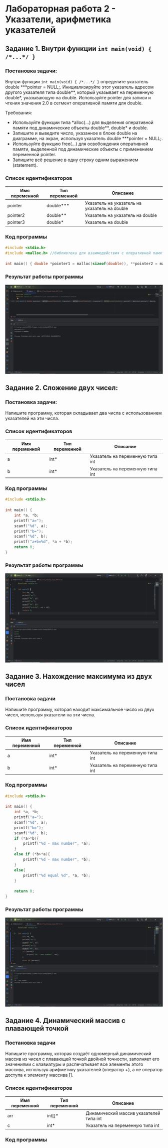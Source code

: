 # Лабораторная работа 2 - Указатели, арифметика указателей

## Задание 1. Внутри функции `int main(void) { /*...*/ }`

### Постановка задачи:
Внутри функции `int main(void) { /*...*/ }` определите указатель double \*\*\*pointer = NULL;. Инициализируйте этот указатель адресом другого указателя типа double\*\*, который указывает на переменную
double\*, указывающую на double. Используйте pointer для записи и чтения значения 2.0 в сегмент
оперативной памяти для double.

Требования:
* Используйте функции типа \*alloc(...) для выделения оперативной памяти под динамические объекты
  double\*\*, double\* и double.
* Запишите и выведите число, указанное в блоке double на диаграмме, на экран, используя указатель double
  \*\*\*pointer = NULL;.
* Используйте функцию free(...) для освобождения оперативной памяти, выделенной под динамические объекты с применением переменной pointer.
* Запишите всё решение в одну строку одним выражением (statement).



### Список идентификаторов
| Имя переменной | Тип переменной | Описание                                      |
|----------------|----------------|-----------------------------------------------|
| pointer        | double***      | Указатель на указатель на указатель на double |
| pointer2       | double**       | Указатель на указатель на double              |
| pointer3       | double*        | Указатель на double                           |

### Код программы
```c
#include <stdio.h>
#include <malloc.h> //библиотека для взаимодействия с оперативной памятью

int main() { double *pointer1 = malloc(sizeof(double)), **pointer2 = malloc(sizeof(double)), ***pointer3 = malloc(sizeof(double)); pointer3 = &pointer2;pointer2 = &pointer1;printf("pointer3="); scanf("%lf", **pointer3); printf("pointer3=%lf\n", ***pointer3); free(**pointer3); free(*pointer3); free(pointer3); return 0; }
```

### Результат работы программы
![img.png](img.png)

## Задание 2. Сложение двух чисел:

### Постановка задачи:
Напишите программу, которая складывает два числа с использованием указателей на эти числа.

### Список идентификаторов
| Имя переменной  | Тип переменной | Описание                         |
|-----------------|----------------|----------------------------------|
| a               | int*           | Указатель на переменную типа int |
| b               | int*           | Указатель на переменную типа int|

### Код программы
```c
#include <stdio.h>

int main() {
    int *a, *b;
    printf("a=");
    scanf("%d", a);
    printf("b=");
    scanf("%d", b);
    printf("a+b=%d", *a + *b);
    return 0;
}
```

### Результат работы программы
![img_1.png](img_1.png)

## Задание 3. Нахождение максимума из двух чисел

### Постановка задачи
Напишите программу, которая находит максимальное число из двух чисел, используя указатели на эти числа.

### Список идентификаторов
| Имя переменной  | Тип переменной | Описание                         |
|-----------------|----------------|----------------------------------|
| a               | int*           | Указатель на переменную типа int |
| b               | int*           | Указатель на переменную типа int|

### Код программы
```c
#include <stdio.h>

int main() {
    int *a, *b;
    printf("a=");
    scanf("%d", a);
    printf("b=");
    scanf("%d", b);
    if (*a>*b){
        printf("%d - max number", *a);
    }
    else if (*b>*a){
        printf("%d - max number", *b);
    }
    else{
        printf("%d equal %d", *a, *b);
    }

    return 0;
}
```

### Результат работы программы
![img_2.png](img_2.png)

## Задание 4. Динамический массив с плавающей точкой

### Постановка задачи
Напишите программу, которая создаёт одномерный динамический массив из чисел с плавающей точкой двойной точности, заполняет его значениями с клавиатуры и распечатывает все элементы этого массива, используя
арифметику указателей (оператор +), а не оператор доступа к элементу массива [].

### Список идентификаторов
| Имя переменной | Тип переменной | Описание                                |
|----------------|----------------|-----------------------------------------|
| arr            | int[]*         | Динамический массив указателей типа int |
| c              | int*           | Указатель на переменную типа int        |

### Код программы
```c

```














